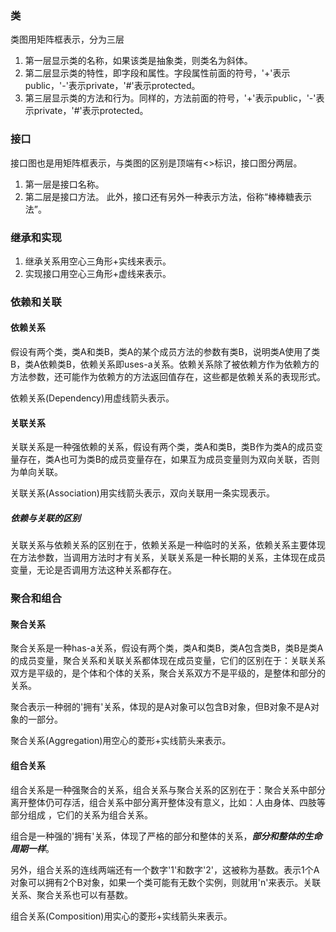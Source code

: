### 类
类图用矩阵框表示，分为三层
1. 第一层显示类的名称，如果该类是抽象类，则类名为斜体。
2. 第二层显示类的特性，即字段和属性。字段属性前面的符号，'+'表示public，'-'表示private，'#'表示protected。
3. 第三层显示类的方法和行为。同样的，方法前面的符号，'+'表示public，'-'表示private，'#'表示protected。

### 接口
接口图也是用矩阵框表示，与类图的区别是顶端有<<interface>>标识，接口图分两层。
1. 第一层是接口名称。
2. 第二层是接口方法。
此外，接口还有另外一种表示方法，俗称“棒棒糖表示法”。

### 继承和实现
1. 继承关系用空心三角形+实线来表示。
2. 实现接口用空心三角形+虚线来表示。

### 依赖和关联
#### 依赖关系
假设有两个类，类A和类B，类A的某个成员方法的参数有类B，说明类A使用了类B，类A依赖类B，依赖关系即uses-a关系。依赖关系除了被依赖方作为依赖方的方法参数，还可能作为依赖方的方法返回值存在，这些都是依赖关系的表现形式。

依赖关系(Dependency)用虚线箭头表示。

#### 关联关系
关联关系是一种强依赖的关系，假设有两个类，类A和类B，类B作为类A的成员变量存在，类A也可为类B的成员变量存在，如果互为成员变量则为双向关联，否则为单向关联。

关联关系(Association)用实线箭头表示，双向关联用一条实现表示。

##### 依赖与关联的区别
关联关系与依赖关系的区别在于，依赖关系是一种临时的关系，依赖关系主要体现在方法参数，当调用方法时才有关系，关联关系是一种长期的关系，主体现在成员变量，无论是否调用方法这种关系都存在。

### 聚合和组合
#### 聚合关系
聚合关系是一种has-a关系，假设有两个类，类A和类B，类A包含类B，类B是类A的成员变量，聚合关系和关联关系都体现在成员变量，它们的区别在于：关联关系双方是平级的，是个体和个体的关系，聚合关系双方不是平级的，是整体和部分的关系。

聚合表示一种弱的'拥有'关系，体现的是A对象可以包含B对象，但B对象不是A对象的一部分。

聚合关系(Aggregation)用空心的菱形+实线箭头来表示。

#### 组合关系
组合关系是一种强聚合的关系，组合关系与聚合关系的区别在于：聚合关系中部分离开整体仍可存活，组合关系中部分离开整体没有意义，比如：人由身体、四肢等部分组成 ，它们的关系为组合关系。

组合是一种强的'拥有'关系，体现了严格的部分和整体的关系，**_部分和整体的生命周期一样_**。

另外，组合关系的连线两端还有一个数字'1'和数字'2'，这被称为基数。表示1个A对象可以拥有2个B对象，如果一个类可能有无数个实例，则就用'n'来表示。关联关系、聚合关系也可以有基数。

组合关系(Composition)用实心的菱形+实线箭头来表示。 
